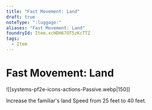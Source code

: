 ```yaml
---
title: "Fast Movement: Land"
draft: true
noteType: ":luggage:"
aliases: "Fast Movement: Land"
foundryId: Item.xcHDH67OT5zKcTTZ
tags:
  - Item
---
```


# Fast Movement: Land
![[systems-pf2e-icons-actions-Passive.webp|150]]

Increase the familiar's land Speed from 25 feet to 40 feet.
